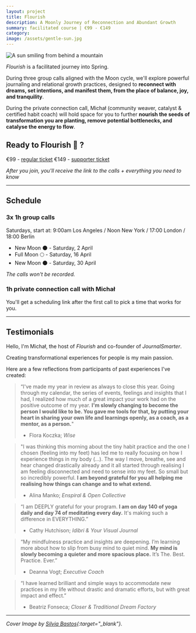 ```yaml
---
layout: project
title: Flourish
description: A Moonly Journey of Reconnection and Abundant Growth 
summary: facilitated course | €99 - €149
category: 
image: /assets/gentle-sun.jpg
---
```


![A sun smiling from behind a mountain](/assets/gentle-loving-sun.jpg)

*Flourish* is a facilitated journey into Spring.

During three group calls aligned with the Moon cycle, we'll explore powerful journaling and relational growth practices, designed to **reconnect with dreams, set intentions, and manifest them, from the place of balance, joy, and tranquility**.

During the private connection call, Michał (community weaver, catalyst & certified habit coach) will hold space for you to further **nourish the seeds of transformation you are planting, remove potential bottlenecks, and catalyse the energy to flow**.

## Ready to Flourish 🌱 ? 
€99 - [regular ticket]()
€149 - [supporter ticket]()

*After you join, you'll receive the link to the calls + everything you need to know*

<hr>

## Schedule
### 3x 1h group calls
Saturdays, start at: 9:00am Los Angeles / Noon New York / 17:00 London / 18:00 Berlin

- New Moon 🌑  - Saturday, 2 April
- Full Moon  🌕  - Saturday, 16 April
- New Moon  🌑  - Saturday, 30 April

*The calls won't be recorded.*

### 1h private connection call with Michał
You'll get a scheduling link after the first call to pick a time that works for you.

<hr>

## Testimonials
Hello, I'm Michał, the host of *Flourish* and co-founder of *JournalSmarter*.

Creating transformational experiences for people is my main passion.

Here are a few reflections from participants of past experiences I've created:

> “I've made my year in review as always to close this year. Going through my calendar, the series of events, feelings and insights that I had, I realized how much of a great impact your work had on the positive outcome of my year. **I'm slowly changing to become the person I would like to be. You gave me tools for that, by putting your heart in sharing your own life and learnings openly, as a coach, as a mentor, as a person.**"
> - Flora Koczka; *Wise*

> "I was thinking this morning about the tiny habit practice and the one I chosen (feeling into my feet) has led me to really focusing on how I experience things in my body (...). The way I move, breathe, see and hear changed drastically already and it all started through realising I am feeling disconnected and need to sense into my feet. So small but so incredibly powerful. **I am beyond grateful for you all helping me realising how things can change and to what extend.**
> - Alina Manko; *Enspiral & Open Collective*

> “I am DEEPLY grateful for your program. **I am on day 140 of yoga daily and day 74 of meditating every day.** It's making such a difference in EVERYTHING.”
> - Cathy Hutchison; *Idibri & Your Visual Journal*

> “My mindfulness practice and insights are deepening. I’m learning more about how to slip from busy mind to quiet mind. **My mind is slowly becoming a quieter and more spacious place.** It’s The. Best. Practice. Ever.” 
> - Deanna Vogt; *Executive Coach*

> “I have learned brilliant and simple ways to accommodate new practices in my life without drastic and dramatic efforts, but with great impact and effect.”
> - Beatriz Fonseca; *Closer & Traditional Dream Factory*

<hr>

*Cover Image by [Silvia Bastos](https://silviamakesdrawings.com){:target="_blank"}.*